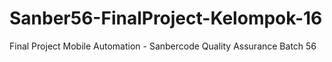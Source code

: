 # Sanber56-FinalProject-Kelompok-16
Final Project Mobile Automation - Sanbercode Quality Assurance Batch 56
